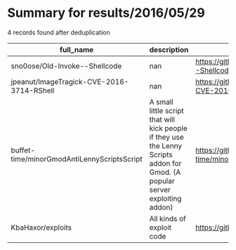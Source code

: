 
# Summary for results/2016/05/29
    
4 records found after deduplication

| full_name | description | html_url | matched_list | matched_count | pushed_at | size | stargazers_count | language | forks_count |
|---------------------------------------------|-------------------------------------------------------------------------------------------------------------------------------|----------------------------------------------------------------|----------------|-----------------|---------------------------|--------|--------------------|------------|---------------|
| sno0ose/Old-Invoke--Shellcode | nan | https://github.com/sno0ose/Old-Invoke--Shellcode | ['shellcode'] | 1 | 2016-05-29 17:19:56+00:00 | 8 | 1 | PowerShell | 1 |
| jpeanut/ImageTragick-CVE-2016-3714-RShell | nan | https://github.com/jpeanut/ImageTragick-CVE-2016-3714-RShell | ['cve-2'] | 1 | 2016-05-29 17:27:10+00:00 | 10 | 16 | nan | 4 |
| buffet-time/minorGmodAntiLennyScriptsScript | A small little script that will kick people if they use the Lenny Scripts addon for Gmod. (A popular server exploiting addon) | https://github.com/buffet-time/minorGmodAntiLennyScriptsScript | ['exploit'] | 1 | 2016-05-29 03:04:32+00:00 | 1 | 0 | Lua | 0 |
| KbaHaxor/exploits | All kinds of exploit code | https://github.com/KbaHaxor/exploits | ['exploit'] | 1 | 2016-05-29 13:11:39+00:00 | 3 | 0 | Ruby | 0 |
